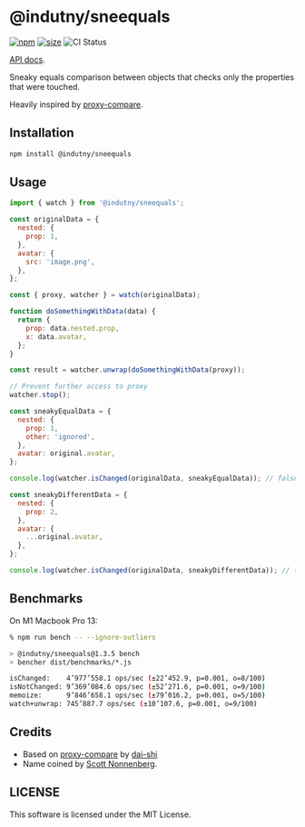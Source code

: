 # @indutny/sneequals

[![npm](https://img.shields.io/npm/v/@indutny/sneequals)](https://www.npmjs.com/package/@indutny/sneequals)
[![size](https://img.shields.io/bundlephobia/minzip/@indutny/sneequals)](https://bundlephobia.com/result?p=@indutny/sneequals)
![CI Status](https://github.com/indutny/sneequals/actions/workflows/test.yml/badge.svg)

[API docs](https://indutny.github.io/sneequals).

Sneaky equals comparison between objects that checks only the properties that
were touched.

Heavily inspired by [proxy-compare](https://github.com/dai-shi/proxy-compare).

## Installation

```sh
npm install @indutny/sneequals
```

## Usage

```js
import { watch } from '@indutny/sneequals';

const originalData = {
  nested: {
    prop: 1,
  },
  avatar: {
    src: 'image.png',
  },
};

const { proxy, watcher } = watch(originalData);

function doSomethingWithData(data) {
  return {
    prop: data.nested.prop,
    x: data.avatar,
  };
}

const result = watcher.unwrap(doSomethingWithData(proxy));

// Prevent further access to proxy
watcher.stop();

const sneakyEqualData = {
  nested: {
    prop: 1,
    other: 'ignored',
  },
  avatar: original.avatar,
};

console.log(watcher.isChanged(originalData, sneakyEqualData)); // false

const sneakyDifferentData = {
  nested: {
    prop: 2,
  },
  avatar: {
    ...original.avatar,
  },
};

console.log(watcher.isChanged(originalData, sneakyDifferentData)); // true
```

## Benchmarks

On M1 Macbook Pro 13:

```sh
% npm run bench -- --ignore-outliers

> @indutny/sneequals@1.3.5 bench
> bencher dist/benchmarks/*.js

isChanged:    4’977’558.1 ops/sec (±22’452.9, p=0.001, o=8/100)
isNotChanged: 9’369’084.6 ops/sec (±52’271.6, p=0.001, o=9/100)
memoize:      9’846’658.1 ops/sec (±79’016.2, p=0.001, o=5/100)
watch+unwrap: 745’887.7 ops/sec (±10’107.6, p=0.001, o=9/100)
```

## Credits

- Based on [proxy-compare](https://github.com/dai-shi/proxy-compare) by
  [dai-shi](https://github.com/dai-shi)
- Name coined by [Scott Nonnenberg](https://github.com/scottnonnenberg/).

## LICENSE

This software is licensed under the MIT License.
